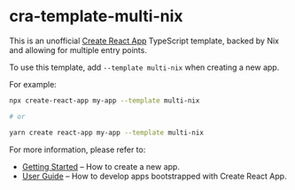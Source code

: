 # cra-template-multi-nix

This is an unofficial [Create React App](https://github.com/facebook/create-react-app) TypeScript template, backed by Nix and allowing for multiple entry points.

To use this template, add `--template multi-nix` when creating a new app.

For example:

```sh
npx create-react-app my-app --template multi-nix

# or

yarn create react-app my-app --template multi-nix
```

For more information, please refer to:

- [Getting Started](https://create-react-app.dev/docs/getting-started) – How to create a new app.
- [User Guide](https://create-react-app.dev) – How to develop apps bootstrapped with Create React App.
